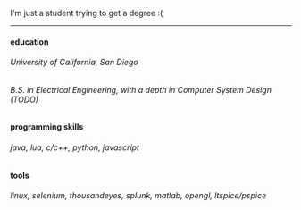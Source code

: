 I'm just a student trying to get a degree :(

<hr>

#### education

###### University of California, San Diego

###### B.S. in Electrical Engineering, with a depth in Computer System Design (TODO)

#### programming skills

###### java, lua, c/c++, python, javascript

#### tools

###### linux, selenium, thousandeyes, splunk, matlab, opengl, ltspice/pspice
